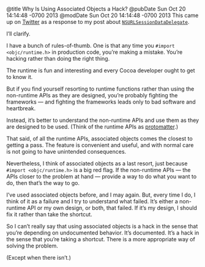 @title Why Is Using Associated Objects a Hack?
@pubDate Sun Oct 20 14:14:48 -0700 2013
@modDate Sun Oct 20 14:14:48 -0700 2013
This came up on [Twitter](https://twitter.com/heathborders/status/391767563987734528) as a response to my post about <code>[NSURL&shy;Session&shy;Data&shy;Delegate](http://inessential.com/2013/10/12/nsurlsessiondatadelegate_and_objc_runtim)</code>.

I’ll clarify.

I have a bunch of rules-of-thumb. One is that any time you <code>#import &lt;objc/runtime.h></code> in production code, you’re making a mistake. You’re hacking rather than doing the right thing.

The runtime is fun and interesting and every Cocoa developer ought to get to know it.

But if you find yourself resorting to runtime functions rather than using the non-runtime APIs as they are designed, you’re probably fighting the frameworks — and fighting the frameworks leads only to bad software and heartbreak.

Instead, it’s better to understand the non-runtime APIs and use them as they are designed to be used. (Think of the runtime APIs as [protomatter](http://en.memory-alpha.org/wiki/Project_Genesis).)

That said, of all the runtime APIs, associated objects comes the closest to getting a pass. The feature is convenient and useful, and with normal care is not going to have unintended consequences.

Nevertheless, I think of associated objects as a last resort, just because <code>#import &lt;objc/runtime.h></code> is a big red flag. If the non-runtime APIs — the APIs closer to the problem at hand — provide a way to do what you want to do, then that’s the way to go.

I’ve used associated objects before, and I may again. But, every time I do, I think of it as a failure and I try to understand what failed. It’s either a non-runtime API or my own design, or both, that failed. If it’s my design, I should fix it rather than take the shortcut.

So I can’t really say that using associated objects is a hack in the sense that you’re depending on undocumented behavior. It’s documented. It’s a hack in the sense that you’re taking a shortcut. There is a more appropriate way of solving the problem.

(Except when there isn’t.)
